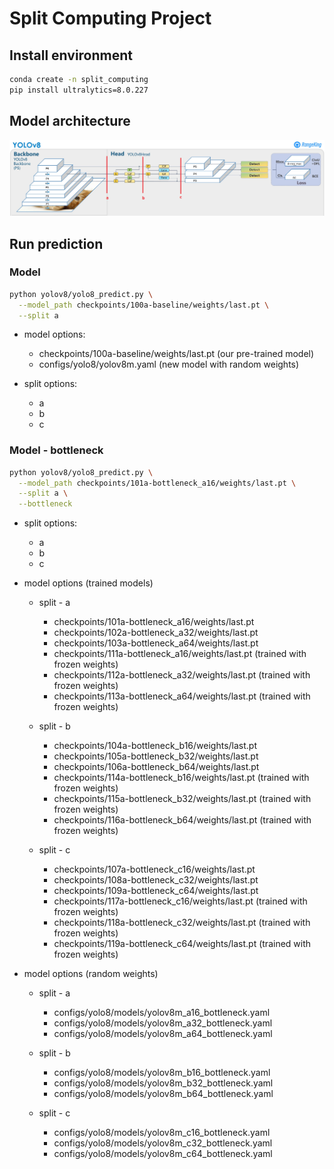# Split Computing Project


## Install environment
```bash 
conda create -n split_computing
pip install ultralytics=8.0.227
```

## Model architecture
![splits](/assets/yolo8-splits.png)

## Run prediction
### Model
```bash 
python yolov8/yolo8_predict.py \
  --model_path checkpoints/100a-baseline/weights/last.pt \
  --split a
```
- model options:
  - checkpoints/100a-baseline/weights/last.pt  (our pre-trained model)
  - configs/yolo8/yolov8m.yaml  (new model with random weights)

- split options:
  - a
  - b
  - c

### Model - bottleneck
```bash 
python yolov8/yolo8_predict.py \
  --model_path checkpoints/101a-bottleneck_a16/weights/last.pt \
  --split a \
  --bottleneck
```

- split options:
  - a
  - b
  - c

- model options (trained models)
  - split - a
    - checkpoints/101a-bottleneck_a16/weights/last.pt
    - checkpoints/102a-bottleneck_a32/weights/last.pt
    - checkpoints/103a-bottleneck_a64/weights/last.pt
    - checkpoints/111a-bottleneck_a16/weights/last.pt  (trained with frozen weights)
    - checkpoints/112a-bottleneck_a32/weights/last.pt  (trained with frozen weights)
    - checkpoints/113a-bottleneck_a64/weights/last.pt  (trained with frozen weights)
  
  - split - b
    - checkpoints/104a-bottleneck_b16/weights/last.pt
    - checkpoints/105a-bottleneck_b32/weights/last.pt
    - checkpoints/106a-bottleneck_b64/weights/last.pt
    - checkpoints/114a-bottleneck_b16/weights/last.pt  (trained with frozen weights)
    - checkpoints/115a-bottleneck_b32/weights/last.pt  (trained with frozen weights)
    - checkpoints/116a-bottleneck_b64/weights/last.pt  (trained with frozen weights)
  
  - split - c
    - checkpoints/107a-bottleneck_c16/weights/last.pt
    - checkpoints/108a-bottleneck_c32/weights/last.pt
    - checkpoints/109a-bottleneck_c64/weights/last.pt
    - checkpoints/117a-bottleneck_c16/weights/last.pt  (trained with frozen weights)
    - checkpoints/118a-bottleneck_c32/weights/last.pt  (trained with frozen weights)
    - checkpoints/119a-bottleneck_c64/weights/last.pt  (trained with frozen weights)

- model options (random weights)
  - split - a
    - configs/yolo8/models/yolov8m_a16_bottleneck.yaml
    - configs/yolo8/models/yolov8m_a32_bottleneck.yaml
    - configs/yolo8/models/yolov8m_a64_bottleneck.yaml
 
  - split - b
    - configs/yolo8/models/yolov8m_b16_bottleneck.yaml
    - configs/yolo8/models/yolov8m_b32_bottleneck.yaml
    - configs/yolo8/models/yolov8m_b64_bottleneck.yaml

  - split - c
    - configs/yolo8/models/yolov8m_c16_bottleneck.yaml
    - configs/yolo8/models/yolov8m_c32_bottleneck.yaml
    - configs/yolo8/models/yolov8m_c64_bottleneck.yaml

